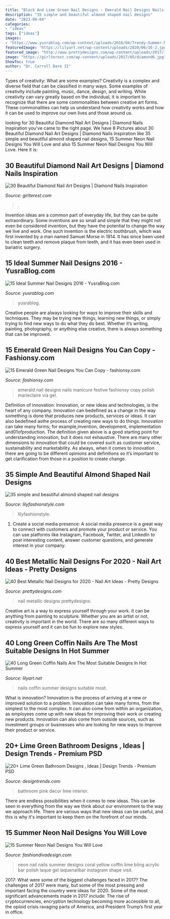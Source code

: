 ```yaml
---
title: "Black And Lime Green Nail Designs ~ Emerald Nail Designs Nails Manicure Festive Fashionsy Copy Polish Marieclaire Via Gel"
description: "35 simple and beautiful almond shaped nail designs"
date: "2023-09-04"
categories:
- "ideas"
tags: ["ideas"]
images:
- "https://www.yusrablog.com/wp-content/uploads/2016/04/Trendy-Summer-Nail-Art-Design-Ideas-520x693.jpg"
featuredImage: "https://lilyart.net/wp-content/uploads/2020/06/16-2.jpg"
featured_image: "http://www.prettydesigns.com/wp-content/uploads/2017/12/40-best-metallic-nail-designs-for-2018-nail-art-ideas-7.jpg"
image: "https://girlterest.com/wp-content/uploads/2017/05/diamond6.jpg"
ShowToc: true
author: "Dr. Carroll Dare II"
---
```



Types of creativity: What are some examples?
Creativity is a complex and diverse field that can be classified in many ways. Some examples of creativity include painting, music, dance, design, and writing. While creativity can vary greatly based on the individual, it is important to recognize that there are some commonalities between creative art forms. These commonalities can help us understand how creativity works and how it can be used to improve our own lives and those around us.

	

		
looking for 30 Beautiful Diamond Nail Art Designs | Diamond Nails Inspiration you've came to the right page. We have 8 Pictures about 30 Beautiful Diamond Nail Art Designs | Diamond Nails Inspiration like 35 simple and beautiful almond shaped nail designs, 15 Summer Neon Nail Designs You Will Love and also 15 Summer Neon Nail Designs You Will Love. Here it is:
		
    
## 30 Beautiful Diamond Nail Art Designs | Diamond Nails Inspiration

<img loading=lazy src="https://girlterest.com/wp-content/uploads/2017/05/diamond6.jpg" onerror="this.onerror=null;this.src='https://tse3.mm.bing.net/th?id=OIP.WB5NxJtaFsB3bHzaMKd4HAHaHa&amp;pid=15.1';" alt="30 Beautiful Diamond Nail Art Designs | Diamond Nails Inspiration">

_Source: girlterest.com_

>. 

	

Invention ideas are a common part of everyday life, but they can be quite extraordinary. Some inventions are so small and simple that they might not even be considered invention, but they have the potential to change the way we live and work. One such invention is the electric toothbrush, which was first invented by a man named Samuel Morse in 1814. It has since been used to clean teeth and remove plaque from teeth, and it has even been used in bariatric surgery.

    
## 15 Ideal Summer Nail Designs 2016 - YusraBlog.com

<img loading=lazy src="https://www.yusrablog.com/wp-content/uploads/2016/04/Trendy-Summer-Nail-Art-Design-Ideas-520x693.jpg" onerror="this.onerror=null;this.src='https://tse3.mm.bing.net/th?id=OIP.NQIIUsLmpMpHcj_wEEzheAHaJ3&amp;pid=15.1';" alt="15 Ideal Summer Nail Designs 2016 - YusraBlog.com">

_Source: yusrablog.com_

>yusrablog. 

	

Creative people are always looking for ways to improve their skills and techniques. They may be trying new things, learning new things, or simply trying to find new ways to do what they do best. Whether it’s writing, painting, photography, or anything else creative, there is always something that can be improved.

    
## 15 Emerald Green Nail Designs You Can Copy - Fashionsy.com

<img loading=lazy src="https://fashionsy.com/wp-content/uploads/2015/12/Ciate-Emerald-Mani-630x944.jpg" onerror="this.onerror=null;this.src='https://tse3.mm.bing.net/th?id=OIP.Np_yujMhXny-lq4u9l_lvgHaLG&amp;pid=15.1';" alt="15 Emerald Green Nail Designs You Can Copy - fashionsy.com">

_Source: fashionsy.com_

>emerald nail designs nails manicure festive fashionsy copy polish marieclaire via gel. 

	

Definition of innovation:
Innovation, or new ideas and technologies, is the heart of any company. Innovation can bedefined as a change in the way something is done that produces new products, services or ideas. It can also bedefined asthe process of creating new ways to do things. Innovation can take many forms; for example,invention, development, implementation and01ofproduction.
The definition given above is a good starting point for understanding innovation, but it does not exhaustive. There are many other dimensions to innovation that could be covered such as customer service, sustainability and marketability. As always, when it comes to innovation there are going to be different opinions and definitions so it’s important to get clarification from those in a position to create change.

    
## 35 Simple And Beautiful Almond Shaped Nail Designs

<img loading=lazy src="https://lilyfashionstyle.com/wp-content/uploads/2021/04/31-5-768x1152.jpg" onerror="this.onerror=null;this.src='https://tse2.mm.bing.net/th?id=OIP.z0zP5cK2UUflcOSa590GmQHaLH&amp;pid=15.1';" alt="35 simple and beautiful almond shaped nail designs">

_Source: lilyfashionstyle.com_

>lilyfashionstyle. 

	

1. Create a social media presence: A social media presence is a great way to connect with customers and promote your product or service. You can use platforms like Instagram, Facebook, Twitter, and LinkedIn to post interesting content, answer customer questions, and generate interest in your company.

    
## 40 Best Metallic Nail Designs For 2020 - Nail Art Ideas - Pretty Designs

<img loading=lazy src="http://www.prettydesigns.com/wp-content/uploads/2017/12/40-best-metallic-nail-designs-for-2018-nail-art-ideas-7.jpg" onerror="this.onerror=null;this.src='https://tse2.mm.bing.net/th?id=OIP.almSgPreSS-1y9dUI2GqugHaHa&amp;pid=15.1';" alt="40 Best Metallic Nail Designs for 2020 - Nail Art Ideas - Pretty Designs">

_Source: prettydesigns.com_

>nail metallic designs prettydesigns. 

	

Creative art is a way to express yourself through your work. It can be anything from painting to sculpture. Whether you are an artist or not, creativity is important in the world. There are so many different ways to express yourself and it can be fun to explore new styles.

    
## 40 Long Green Coffin Nails Are The Most Suitable Designs In Hot Summer

<img loading=lazy src="https://lilyart.net/wp-content/uploads/2020/06/16-2.jpg" onerror="this.onerror=null;this.src='https://tse4.mm.bing.net/th?id=OIP.oF8N1ggosT35EP0jLKBhbgHaJP&amp;pid=15.1';" alt="40 Long Green Coffin Nails Are The Most Suitable Designs In Hot Summer">

_Source: lilyart.net_

>nails coffin summer designs suitable most. 

	

What is innovation?
Innovation is the process of arriving at a new or improved solution to a problem. Innovation can take many forms, from the simplest to the most complex. It can also come from within an organization, as employees come up with new ideas for improving their work or creating new products. Innovation can also come from outside sources, such as investment groups or businesses who are looking for new ways to improve their product or service.

    
## 20+ Lime Green Bathroom Designs , Ideas | Design Trends - Premium PSD

<img loading=lazy src="https://images.designtrends.com/wp-content/uploads/2016/07/19160511/pink-and-green-bathroom-decor.jpg" onerror="this.onerror=null;this.src='https://tse3.mm.bing.net/th?id=OIP.0nvsqiGc-1x0bcACiUZ-iAHaE8&amp;pid=15.1';" alt="20+ Lime Green Bathroom Designs , Ideas | Design Trends - Premium PSD">

_Source: designtrends.com_

>bathroom pink decor lime interior. 

	

There are endless possibilities when it comes to new ideas. This can be seen in everything from the way we think about our environment to the way we approach life. There are various ways that new ideas can be useful, and this is why it's important to keep them on the forefront of our minds.

    
## 15 Summer Neon Nail Designs You Will Love

<img loading=lazy src="http://www.fashiondivadesign.com/wp-content/uploads/2016/06/nail3-1.jpg" onerror="this.onerror=null;this.src='https://tse1.mm.bing.net/th?id=OIP.KN5ExWBwL8i82iOtsSxjxgHaHa&amp;pid=15.1';" alt="15 Summer Neon Nail Designs You Will Love">

_Source: fashiondivadesign.com_

>neon nail nails summer designs coral yellow coffin lime bling acrylic bar polish laque gel laquenailbar instagram shape visit. 

	

2017: What were some of the biggest challenges faced in 2017?
The challenges of 2017 were many, but some of the most pressing and important facing the country were ideas for 2020. Some of the most significant advancements made in 2017 include: The rise of cryptocurrencies, encryption technology becoming more accessible to all, the opioid crisis ravaging parts of America, and President Trump’s first year in office.

